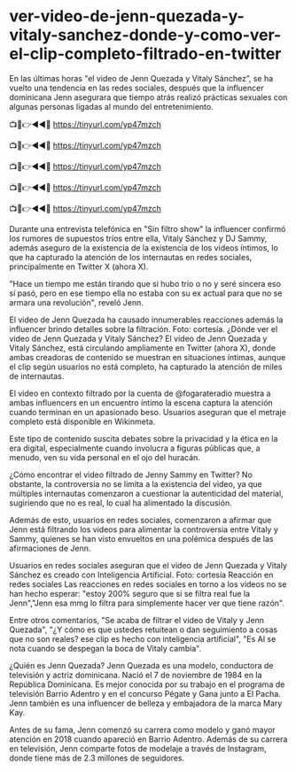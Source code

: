 # ver-video-de-jenn-quezada-y-vitaly-sanchez-donde-y-como-ver-el-clip-completo-filtrado-en-twitter

En las últimas horas "el video de Jenn Quezada y Vitaly Sánchez”, se ha vuelto una tendencia en las redes sociales, después que la influencer dominicana Jenn asegurara que tiempo atrás realizó prácticas sexuales con algunas personas ligadas al mundo del entretenimiento.

📺📱👉◄◄🔴  https://tinyurl.com/yp47mzch

📺📱👉◄◄🔴  https://tinyurl.com/yp47mzch

📺📱👉◄◄🔴  https://tinyurl.com/yp47mzch

📺📱👉◄◄🔴  https://tinyurl.com/yp47mzch

📺📱👉◄◄🔴  https://tinyurl.com/yp47mzch

Durante una entrevista telefónica en "Sin filtro show" la influencer confirmó los rumores de supuestos tríos entre ella, Vitaly Sánchez y DJ Sammy, además aseguro de la existencia de la existencia de los videos íntimos, lo que ha capturado la atención de los internautas en redes sociales, principalmente en Twitter X (ahora X).

"Hace un tiempo me están tirando que si hubo trío o no y seré sincera eso sí pasó, pero en ese tiempo ella no estaba con su ex actual para que no se armara una revolución", reveló Jenn.

El video de Jenn Quezada ha causado innumerables reacciones además la influencer brindo detalles sobre la filtración. Foto: cortesía.
¿Dónde ver el video de Jenn Quezada y Vitaly Sánchez?
El video de Jenn Quezada y Vitaly Sánchez, está circulando ampliamente en Twitter (ahora X), donde ambas creadoras de contenido se muestran en situaciones íntimas, aunque el clip según usuarios no está completo, ha capturado la atención de miles de internautas.

El video en contexto filtrado por la cuenta de @fogarateradio muestra a ambas influencers en un encuentro íntimo la escena captura la atención cuando terminan en un apasionado beso. Usuarios aseguran que el metraje completo está disponible en Wikinmeta.

Este tipo de contenido suscita debates sobre la privacidad y la ética en la era digital, especialmente cuando involucra a figuras públicas que, a menudo, ven su vida personal en el ojo del huracán.


¿Cómo encontrar el video filtrado de Jenny Sammy en Twitter?
No obstante, la controversia no se limita a la existencia del video, ya que múltiples internautas comenzaron a cuestionar la autenticidad del material, sugiriendo que no es real, lo cual ha alimentado la discusión.

Además de esto, usuarios en redes sociales, comenzaron a afirmar que Jenn está filtrando los videos para alimentar la controversia entre Vitaly y Sammy, quienes se han visto envueltos en una polémica después de las afirmaciones de Jenn.

Usuarios en redes sociales aseguran que el video de Jenn Quezada y Vitaly Sánchez es creado con Inteligencia Artificial. Foto: cortesía
Reacción en redes sociales
Las reacciones en redes sociales en torno a los videos no se han hecho esperar: "estoy 200% seguro que si se filtra real fue la Jenn","Jenn esa mmg lo filtra para simplemente hacer ver que tiene razón".

Entre otros comentarios, "Se acaba de filtrar el video de Vitaly y Jenn Quezada", "¿Y cómo es que ustedes retuitean o dan seguimiento a cosas que no son reales? ese clip es hecho con inteligencia artificial", "Es AI se nota cuando se despegan la boca de Vitaly cambia".

¿Quién es Jenn Quezada?
Jenn Quezada es una modelo, conductora de televisión y actriz dominicana. Nació el 7 de noviembre de 1984 en la República Dominicana. Es mejor conocida por su trabajo en el programa de televisión Barrio Adentro y en el concurso Pégate y Gana junto a El Pacha. Jenn también es una influencer de belleza y embajadora de la marca Mary Kay.

Antes de su fama, Jenn comenzó su carrera como modelo y ganó mayor atención en 2018 cuando apareció en Barrio Adentro. Además de su carrera en televisión, Jenn comparte fotos de modelaje a través de Instagram, donde tiene más de 2.3 millones de seguidores.
